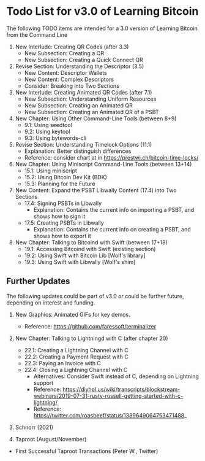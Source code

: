 # Todo List for v3.0 of Learning Bitcoin

The following TODO items are intended for a 3.0 version of Learning Bitcoin from the Command Line

1. New Interlude: Creating QR Codes (after 3.3)
   * New Subsection: Creating a QR
   * New Subsection: Creating a Quick Connect QR
1. Revise Section: Understanding the Descriptor (3.5)
   * New Content: Descriptor Wallets
   * New Content: Complex Descriptors
   * Consider: Breaking into Two Sections
1. New Interlude: Creating Animated QR Codes (after 7.1)
   * New Subsection: Understanding Uniform Resources
   * New Subsection: Creating an Animated QR
   * New Subsection: Creating an Animated QR of a PSBT
1. New Chapter: Using Other Command-Line Tools (between 8+9)
   * 9.1: Using seedtool
   * 9.2: Using keytool
   * 9.3: Using bytewords-cli
1. Revise Section: Understanding Timelock Options (11.1)
   * Explanation: Better distinguish differences
   * Reference: consider chart at in https://prestwi.ch/bitcoin-time-locks/
1. New Chapter: Using Miniscript Command-Line Tools (between 13+14)
   * 15.1: Using miniscript
   * 15.2: Using Bitcoin Dev Kit (BDK)
   * 15.3: Planning for the Future
1. New Content: Expand the PSBT Libwally Content (17.4) into Two Sections
   * 17.4: Signing PSBTs in Libwally
      * Explanation: Contains the current info on importing a PSBT, and shows how to sign it
   * 17.5: Creating PSBTs in Libwally
      * Explanation: Contains the current info on creating a PSBT, and shows how to export it
1. New Chapter: Talking to Bitcoind with Swift (between 17+18)
   * 19.1: Accessing Bitcoind with Swift (existing section)
   * 19.2: Using Swift with Bitcoin Lib [Wolf's library]
   * 19.3: Using Swift with Libwally [Wolf's shim]

## Further Updates

The following updates could be part of v3.0 or could be further future, depending on interest and funding.

1. New Graphics: Animated GIFs for key demos.
   * Reference: https://github.com/faressoft/terminalizer
1. New Chapter: Talking to Lightningd with C (after chapter 20)
   * 22.1: Creating a Lightning Channel with C
   * 22.2: Creating a Payment Request with C
   * 22.3: Paying an Invoice with C
   * 22.4: Closing a Lightning Channel with C
      * Alternatives: Consider Swift instead of C, depending on Lightning support
      * Reference: https://diyhpl.us/wiki/transcripts/blockstream-webinars/2019-07-31-rusty-russell-getting-started-with-c-lightning/
      * Reference: https://twitter.com/roasbeef/status/1389649064753471488_

9. Schnorr (2021)
14. Taproot (August/November)
   * First Successful Taproot Transactions (Peter W., Twitter)
